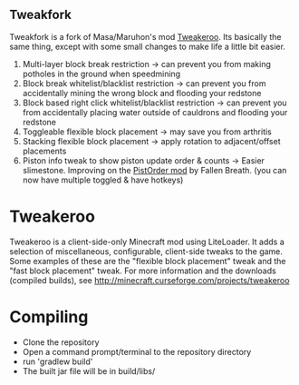 ## Tweakfork
Tweakfork is a fork of Masa/Maruhon's mod [Tweakeroo](https://github.com/maruohon/tweakeroo). Its basically the same thing, except with some small changes to make life a little bit easier. 

1. Multi-layer block break restriction -> can prevent you from making potholes in the ground when speedmining
2. Block break whitelist/blacklist restriction -> can prevent you from accidentally mining the wrong block and flooding your redstone
3. Block based right click whitelist/blacklist restriction -> can prevent you from accidentally placing water outside of cauldrons and flooding your redstone
4. Toggleable flexible block placement -> may save you from arthritis
5. Stacking flexible block placement -> apply rotation to adjacent/offset placements
6. Piston info tweak to show piston update order & counts -> Easier slimestone. Improving on the [PistOrder mod](https://github.com/Fallen-Breath/pistorder) by Fallen Breath. (you can now have multiple toggled & have hotkeys)


Tweakeroo
==============
Tweakeroo is a client-side-only Minecraft mod using LiteLoader.
It adds a selection of miscellaneous, configurable, client-side tweaks to the game.
Some examples of these are the "flexible block placement" tweak and the "fast block placement" tweak.
For more information and the downloads (compiled builds), see http://minecraft.curseforge.com/projects/tweakeroo

Compiling
=========
* Clone the repository
* Open a command prompt/terminal to the repository directory
* run 'gradlew build'
* The built jar file will be in build/libs/
